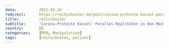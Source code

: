 ```yaml
---
date:          2021-03-20
redirect:      https://reitschuster.de/post/corona-proteste-kassel-parallel-realitaeten-in-den-medien/
title:         reitschuster
subtitle:      'Corona-Proteste Kassel: Parallel-Realitäten in den Medien'
country:       DE
categories:    [MSM, Manipulation]
tags:          [reitschuster, polizei]
---
```

